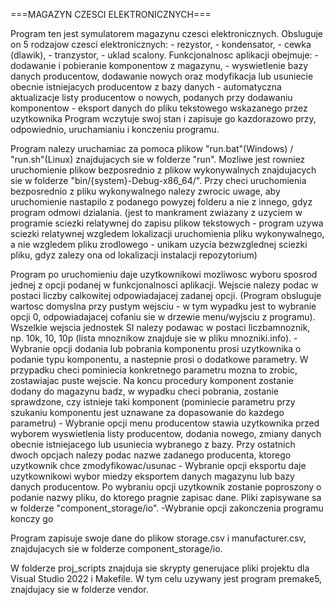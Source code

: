 ===MAGAZYN CZESCI ELEKTRONICZNYCH===

Program ten jest symulatorem magazynu czesci elektronicznych. Obsluguje on 5 rodzajow czesci elektronicznych:
    - rezystor,
    - kondensator,
    - cewka (dlawik),
    - tranzystor,
    - uklad scalony.
Funkcjonalnosc aplikacji obejmuje:
    - dodawanie i pobieranie komponentow z magazynu,
    - wyswietlenie bazy danych producentow, dodawanie nowych oraz modyfikacja lub usuniecie obecnie istniejacych producentow z bazy danych
    - automatyczna aktualizacje listy producentow o nowych, podanych przy dodawaniu komponentow
    - eksport danych do pliku tekstowego wskazanego przez uzytkownika
Program wczytuje swoj stan i zapisuje go kazdorazowo przy, odpowiednio, uruchamianiu i konczeniu programu.

Program nalezy uruchamiac za pomoca plikow "run.bat"(Windows) / "run.sh"(Linux) znajdujacych sie w folderze "run". Mozliwe jest rowniez uruchomienie plikow bezposrednio z plikow wykonywalnych znajdujacych sie w folderze "bin/{system}-Debug-x86_64/". 
Przy checi uruchomienia bezposrednio z pliku wykonywalnego nalezy zwrocic uwage, aby uruchomienie nastapilo z podanego powyzej folderu a nie z innego, gdyz program odmowi dzialania.
(jest to mankrament zwiazany z uzyciem w programie sciezki relatywnej do zapisu plikow tekstowych - program uzywa sciezki relatywnej wzgledem lokalizacji uruchomienia pliku wykonywalnego, a nie wzgledem pliku zrodlowego - unikam uzycia bezwzglednej sciezki pliku, gdyz zalezy ona od lokalizacji instalacji repozytorium)

Program po uruchomieniu daje uzytkownikowi mozliwosc wyboru sposrod jednej z opcji podanej w funkcjonalnosci aplikacji. Wejscie nalezy podac w postaci liczby calkowitej odpowiadajacej zadanej opcji. (Program obsluguje wartosc domyslna przy pustym wejsciu - w tym wypadku jest to wybranie opcji 0, odpowiadajacej cofaniu sie w drzewie menu/wyjsciu z programu). Wszelkie wejscia jednostek SI nalezy podawac w postaci liczbamnoznik, np. 10k, 10, 10p (lista mnoznikow znajduje sie w pliku mnozniki.info).
    - Wybranie opcji dodania lub pobrania komponentu prosi uzytkownika o podanie typu komponentu, a nastepnie prosi o dodatkowe parametry. W przypadku checi pominiecia konkretnego parametru mozna to zrobic, zostawiajac puste wejscie. Na koncu procedury komponent zostanie dodany do magazynu badz, w wypadku checi pobrania, zostanie sprawdzone, czy istnieje taki komponent (pominiecie parametru przy szukaniu komponentu jest uznawane za dopasowanie do kazdego parametru)
    - Wybranie opcji menu producentow stawia uzytkownika przed wyborem wyswietlenia listy producentow, dodania nowego, zmiany danych obecnie istniejacego lub usuniecia wybranego z bazy. Przy ostatnich dwoch opcjach nalezy podac nazwe zadanego producenta, ktorego uzytkownik chce zmodyfikowac/usunac
    - Wybranie opcji eksportu daje uzytkownikowi wybor miedzy eksportem danych magazynu lub bazy danych producentow. Po wybraniu opcji uzytkownik zostanie poproszony o podanie nazwy pliku, do ktorego pragnie zapisac dane. Pliki zapisywane sa w folderze "component_storage/io".
    -Wybranie opcji zakonczenia programu konczy go

Program zapisuje swoje dane do plikow storage.csv i manufacturer.csv, znajdujacych sie w folderze component_storage/io.

W folderze proj_scripts znajduja sie skrypty generujace pliki projektu dla Visual Studio 2022 i Makefile. W tym celu uzywany jest program premake5, znajdujacy sie w folderze vendor. 